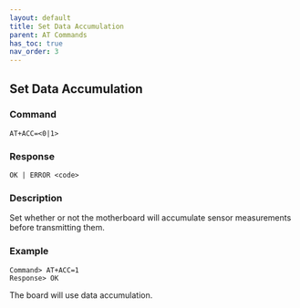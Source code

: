 ```yaml
---
layout: default
title: Set Data Accumulation
parent: AT Commands
has_toc: true
nav_order: 3
---
```


## Set Data Accumulation
### Command
```
AT+ACC=<0|1>
```

### Response
```
OK | ERROR <code>
```

### Description
Set whether or not the motherboard will accumulate sensor measurements before transmitting them.


### Example
```
Command> AT+ACC=1
Response> OK
```
The board will use data accumulation.
